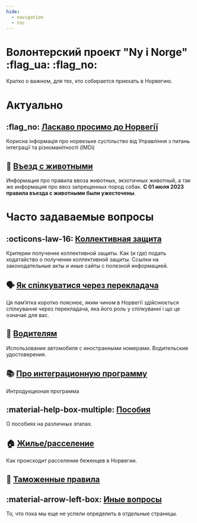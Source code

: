 ```yaml
---
hide:
  - navigation
  - toc
---
```


# **Волонтерский проект "Ny i Norge"** :flag_ua: :flag_no: 
Кратко о важном, для тех, кто собирается приехать в Норвегию.

# Актуально

## :flag_no: [Ласкаво просимо до Норвегії](https://www.imdi.no/globalassets/illustrasjoner/ukraina/information-about-norwegian-society-2022---ukrainsk0822.pdf)
Корисна інформація про норвезьке суспільство від Управління з питань інтеграції та різноманітності (IMDi)

## :guide_dog: [Въезд с животными](animals.md)
Информация про правила ввоза животных, экзотичных животный, а так же информация про ввоз запрещенных пород собак. **С 01 июля 2023 правила въезда с животными были ужесточены**.

# Часто задаваемые вопросы

## :octicons-law-16: [Коллективная защита](collective-protection.md)
Критерии получение коллективной защиты. Как (и где) подать ходатайство о получении коллективной защиты. Ссылки на законодательные акты и иные сайты с полезной информацией.

## :speaking_head: [Як спілкуватися через перекладача](https://www.imdi.no/globalassets/illustrasjoner/ukraina/a-fore-en-samtale-via-tolk_ukrainsk.pdf)
Ця пам’ятка коротко пояснює, яким чином в Норвегії здійснюється спілкування через перекладача, яка його роль у спілкуванні і що це означає для вас.

## :red_car: [Водителям](automobile.md)
Использование автомобиля с иностранными номерами. Водительские удостоверения.

## :books: [Про интеграционную программу](introduction-programme.md)
Интродукционая программа

## :material-help-box-multiple: [Пособия](benefits.md)
О пособиях на различных этапах.

## :house: [Жилье/расселение](housing.md)
Как происходит расселение беженцев в Норвегии.

## :customs: [Таможенные правила](toll.md)

## :material-arrow-left-box: [Иные вопросы](mode-of-life.md)
То, что пока мы еще не успели определить в отдельные страницы.
    
